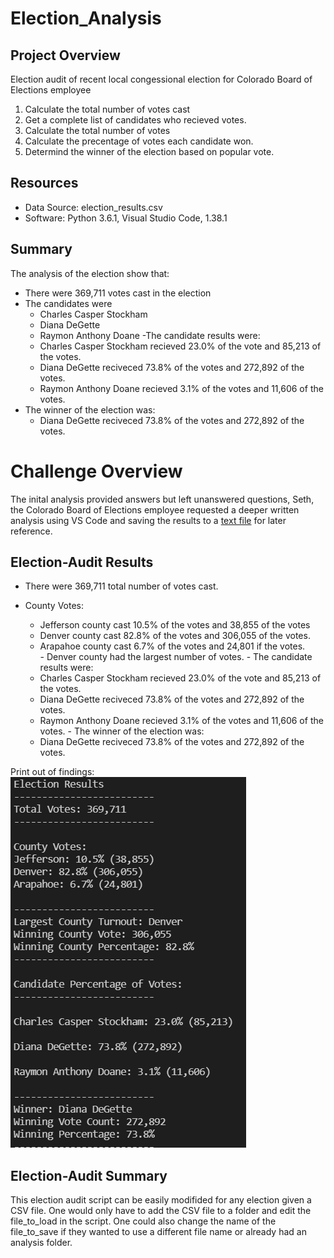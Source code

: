 # Election_Analysis

## Project Overview
Election audit of recent local congessional election for Colorado Board of Elections employee

1. Calculate the total number of votes cast
2. Get a complete list of candidates who recieved votes.
3. Calculate the total number of votes
4. Calculate the precentage of votes each candidate won.
5. Determind the winner of the election based on popular vote.

## Resources
- Data Source: election_results.csv
- Software: Python 3.6.1, Visual Studio Code, 1.38.1

## Summary
The analysis of the election show that: 
- There were 369,711 votes cast in the election
- The candidates were
    - Charles Casper Stockham
    - Diana DeGette
    - Raymon Anthony Doane
-The candidate results were:
    - Charles Casper Stockham recieved 23.0% of the vote and 85,213 of the votes.
    - Diana DeGette reciveced 73.8% of the votes and 272,892 of the votes.
    - Raymon Anthony Doane recieved 3.1% of the votes and 11,606 of the votes.
- The winner of the election was:
    - Diana DeGette reciveced 73.8% of the votes and 272,892 of the votes.

# Challenge Overview 
The inital analysis provided answers but left unanswered questions, Seth, the Colorado Board of Elections employee requested a deeper written analysis using VS Code and saving the results to a [text file](https://github.com/fisher-n/Election_Analysis/blob/main/analysis/election_analysis.txt) for later reference. 

## Election-Audit Results
   - There were 369,711 total number of votes cast.
   
   - County Votes:
        - Jefferson county cast 10.5% of the votes and 38,855 of the votes
        - Denver county cast 82.8% of the votes and 306,055 of the votes.
        - Arapahoe county cast 6.7% of the votes and 24,801 if the votes.    
    - Denver county had the largest number of votes.
    - The candidate results were:
        - Charles Casper Stockham recieved 23.0% of the vote and 85,213 of the votes.
        - Diana DeGette reciveced 73.8% of the votes and 272,892 of the votes.
        - Raymon Anthony Doane recieved 3.1% of the votes and 11,606 of the votes.
    - The winner of the election was:
        - Diana DeGette reciveced 73.8% of the votes and 272,892 of the votes. 

Print out of findings:
![This is an image](https://github.com/fisher-n/Election_Analysis/blob/main/Resources/Deliverable_1.png)


## Election-Audit Summary
This election audit script can be easily modifided for any election given a CSV file. One would only have to add the CSV file to a folder and edit the file_to_load in the script. One could also change the name of the file_to_save if they wanted to use a different file name or already had an analysis folder.
